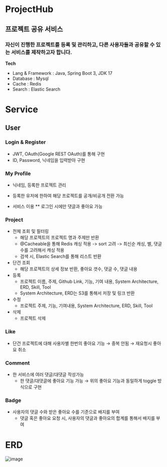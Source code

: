 # ProjectHub

## 프로젝트 공유 서비스

### 자신이 진행한 프로젝트를 등록 및 관리하고, 다른 사용자들과 공유할 수 있는 서비스를 제작하고자 합니다.

**Tech**
* Lang & Framework : Java, Spring Boot 3, JDK 17
* Database : Mysql
* Cache : Redis
* Search : Elastic Search

# Service

## User

### Login & Register

* JWT, OAuth(Google REST OAuth)를 통해 구현
* ID, Password, 닉네임을 입력받아 구현
  
### My Profile
* 닉네임, 등록한 프로젝트 관리
* 등록한 유저에 한하여 해당 프로젝트를 공개/비공개 전환 가능

* 서비스 이용
  ** 로그인 시에만 댓글과 좋아요 가능
  
### Project
* 전체 조회 및 필터링
  * 해당 프로젝트의 프로젝트 명과 주제만 반환
  * @Cacheable을 통해 Redis 캐싱 적용 -> sort 고려 -> 최신순 캐싱, 별, 댓글 수를 고려해서 캐싱 적용
  * 검색 시, Elastic Search를 통해 리스트 반환
* 단건 조회
  * 해당 프로젝트의 상세 정보 반환, 좋아요 갯수, 댓글 수, 댓글 내용
* 등록
  * 프로젝트 이름, 주제, Github Link, 기능, 기여 내용, System Architecture, ERD, Skill, Tool
  * System Architecture, ERD는 S3를 통해서 저장 및 링크 반환
* 수정
  * 프로젝트 주제, 기능, 기여내용, System Architecture, ERD, Skill, Tool
* 삭제
  * 프로젝트 삭제

### Like
* 단건 프로젝트에 대해 사용자별 한번의 좋아요 기능 → 중복 안됨 → 재요청시 좋아요 취소

### Comment
* 한 서비스에 여러 댓글/대댓글 작성가능
  * 한 댓글/대댓글에 좋아요 기능 가능 → 위의 좋아요 기능과 동일하게 toggle 방식으로 구현

### Badge
* 사용자의 댓글 수와 받은 좋아요 수를 기준으로 배지를 부여
  * 댓글 혹은 좋아요 요청 시, 사용자의 댓글과 좋아요의 합계를 통해서 배지를 부여

# ERD
![image](https://github.com/user-attachments/assets/63b0a74c-65ff-485a-83b0-a2fe61108ada)
